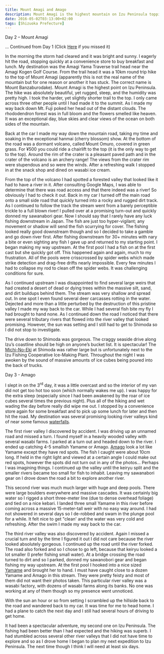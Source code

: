 ```yaml
---
title: Mount Amagi and Amago
description: Mount Amagi is the highest mountain on Izu Peninsula topping out at 1405 meter. From this mountain flows numerous keiryu teeming with Amago...
date: 2016-05-02T03:13:00+02:00
tags: [Shizuoka Prefecture]
---
```

<div class="text-lg mt-2">
<p class="mb-2 font-semibold">Day 2 – Mount Amagi</p>

<p class="mt-2 mb-2">… Continued from Day 1 (Click <a href="https://www.fallfishtenkara.com/izu-skyline/" target="_blank" rel="noopener noreferrer">Here</a> if you missed it)</p>

<p class="mt-2 mb-2">In the morning the storm had cleared and it was bright and sunny. I eagerly hit the road, stopping quickly at a convenience store to buy breakfast and lunch. My destination was the Amagi Yama Traverse trail head near the Amagi Kogen Golf Course. From the trail head it was a 10km round trip hike to the top of Mount Amagi (apparently this is not the real name of the mountain but for one reason or another it has stuck. The correct name is Mount Banzaburodake). Mount Amagi is the highest point on Izu Peninsula. The hike was absolutely beautiful, yet rugged, steep, and the humidity was pretty high. I took the harder, yet slightly shorter trail to the top. I only came across three other people until I had made it to the summit. As I made my way back down Mt. Fuji poked her head out of the distant clouds. The rhododendron forest was in full bloom and the flowers smelled like heaven. It was an exceptional day, blue skies and clear views of the ocean on both sides of the mountain.</p>



<p class="mt-2 mb-2">Back at the car I made my way down the mountain road, taking my time and soaking in the exceptional hanmai (cherry blossom) show. At the bottom of the road was a dormant volcano, called Mount Omuro, covered in green grass. For ¥500 you could ride a chairlift to the top (it is the only way to get to the top). Around the rim of the crater is a pleasant paved path and in the crater of the volcano is an archery range! The views from the crater rim were stupendous and so were the winds. After a refreshing walk I stopped in at the snack shop and dined on wasabi ice cream.</p>



<p class="mt-2 mb-2">From the top of the volcano I had spotted a forested valley that looked like it had to have a river in it. After consulting Google Maps, I was able to determine that there was road access and that there indeed was a river! So obviously I had to check it out. Back in my car I turned off the main road onto a small side road that quickly turned into a rocky and rugged dirt track. As I continued to follow the track the stream went from a barely perceptible trickle to a full blown river! I pulled over at a promising turn-out and quickly donned my sawanabori gear. Now I should say that I rarely have any luck fishing downstream in Japan. The fish are just too hyper-vigilant; any movement or shadow will send the fish scurrying for cover. The fishing looked really good downstream though and so I decided to take a gamble and go down river first. After fishing downstream for 30+ minutes with nary a bite or even sighting any fish I gave up and returned to my starting point. I began making my way upstream. At the first pool I had a fish on at the first cast but she quickly got off. This happened again and again, much to my frustration. All of the pools were crisscrossed by spider webs which made strike detection and drag-free drifts nearly impossible. Every few minutes I had to collapse my rod to clean off the spider webs. It was challenging conditions for sure.</p>



<p class="mt-2 mb-2">As I continued upstream I was disappointed to find several large weirs that had created a desert of dead or dying trees within the massive silt, sand, and dirt buildups behind them. The stream was very shallow and spread out. In one spot I even found several deer carcasses rotting in the water. Dejected and more than a little perturbed by the destruction of this pristine valley I made my way back to the car. While I had several fish bite my fly I had brought to hand none. As I continued down the road I noticed that there were several tributary rivers that flowed into the river valley that looked promising. However, the sun was setting and I still had to get to Shimoda so I did not stop to investigate.</p>



<p class="mt-2 mb-2">The drive down to Shimoda was gorgeous. The craggy seaside drive along Izu’s coastline should be high on anyone’s bucket list. It is spectacular! The <a href="https://www.fallfishtenkara.com/michi-no-eki/" target="_blank" rel="noopener noreferrer">Michi-No-Eki</a> at Shimoda was rather large but is unfortunately next to the Izu Fishing Cooperative Ice-Making Plant. Throughout the night I was awoken by the sound of massive amounts of ice cubes being poured into the back of trucks.</p>

<p class="mt-2 mb-2 font-semibold">Day 3 - Amago</p>
I slept in on the 3<sup>rd</sup> day, it was a little overcast and so the interior of my van did not get too hot too soon (which normally wakes me up). I was happy for the extra sleep (especially since I had been awakened by the roar of ice cubes several times the previous night). Plus all of the hiking and wet wading the day before really did wipe me out. I stopped by a convenience store again for some breakfast and to pick up some lunch for later and then hit the road. My destination was several promising looking river valleys kind of near some famous <a href="https://www.tokyocycle.com/bbs/threads/tour-de-izu-and-mt-fuji.4250/" target="_blank" rel="noopener noreferrer">waterfalls</a>.</p>



<p class="mt-2 mb-2">The first river valley I discovered by accident. I was driving up an unnamed road and missed a turn. I found myself in a heavily wooded valley with several wasabi farms. I parked at a turn out and headed down to the river. I ended up catching 4-5 smallish Yamame or Amago. <a href="https://www.fallfishtenkara.com/amago/" target="_blank" rel="noopener noreferrer">Amago</a> look a lot like Yamame except they have red spots. The fish I caught were about 10cm long. If held in the right light and viewed at a certain angle I could make out red spots, however the spots did not turn out in any of the photos… Perhaps I was imagining things. I continued up the valley until the keiryu split and the smaller rivers became too small for fish to inhabit. Leaving my sawanabori gear on I drove down the road a bit to explore another river.</p>



<p class="mt-2 mb-2">This second river was much much larger with huge and deep pools. There were large boulders everywhere and massive cascades. It was certainly big water so I rigged a short three-meter line (due to dense overhead foliage) and tied on a nice kebari. I landed three small Yamame in this river before coming across a massive 15-meter-tall weir with no easy way around. I had not showered in several days so I de-robbed and swam in the plunge pool for a while. It felt nice to get "clean' and the water was very cold and refreshing. After the swim I made my way back to the car.</p>



<p class="mt-2 mb-2">The third river valley was also discovered by accident. Again I missed a crucial turn and by the time I figured it out I did not care because the river looked absolutely gorgeous. I continued up the road until the river forked. The road also forked and so I chose to go left, because that keiryu looked a lot smaller (I prefer fishing small water). At a bridge crossing the road turned to dirt and so I parked, donned my sawanobori gear and began fishing my way upstream. At the first pool I hooked into a nice sized <a href="https://www.fallfishtenkara.com/yamame/" target="_blank" rel="noopener noreferrer">Yamame</a> and brought her to hand. I must have caught close to a dozen Yamame and Amago in this stream. They were pretty feisty and most of them did not want their photos taken. This particular river valley was a wasabi factory, with dozens of wasabi farms along its banks. No one was working at any of them though so my presence went unnoticed.</p>



<p class="mt-2 mb-2">With the sun an hour or so from setting I scrambled up the hillside back to the road and wandered back to my car. It was time for me to head home. I had a plane to catch the next day and I still had several hours of driving to get home.</p>



<p class="mt-2 mb-2">It had been a spectacular adventure, my second one on Izu Peninsula. The fishing had been better than I had expected and the hiking was superb. I had stumbled across several other river valleys that I did not have time to explore and so as I drove home I began to plan my next expedition to Izu Peninsula. The next time though I think I will need at least six days.</p>

<img class="w-8/12 rounded-lg shadow-lg mx-auto" src="" alt="" />
</div>